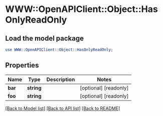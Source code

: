 # WWW::OpenAPIClient::Object::HasOnlyReadOnly

## Load the model package
```perl
use WWW::OpenAPIClient::Object::HasOnlyReadOnly;
```

## Properties
Name | Type | Description | Notes
------------ | ------------- | ------------- | -------------
**bar** | **string** |  | [optional] [readonly] 
**foo** | **string** |  | [optional] [readonly] 

[[Back to Model list]](../README.md#documentation-for-models) [[Back to API list]](../README.md#documentation-for-api-endpoints) [[Back to README]](../README.md)


